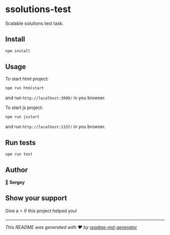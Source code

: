 # ssolutions-test
Scalable solutions test task.

## Install

```sh
npm install
```

## Usage

To start html project:
```sh
npm run htmlstart
```
and run `http://localhost:3000/` in you browser.  

To start js project:
```sh
npm run jsstart
```
and run `http://localhost:1337/` in you browser.  

## Run tests

```sh
npm run test
```

## Author

👤 **Sergey**


## Show your support

Give a ⭐️ if this project helped you!


***
_This README was generated with ❤️ by [readme-md-generator](https://github.com/kefranabg/readme-md-generator)_

